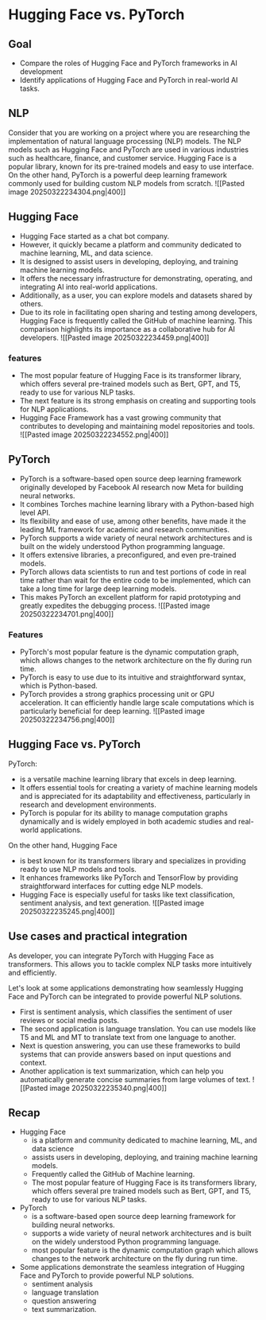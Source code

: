 # Hugging Face vs. PyTorch

## Goal
- Compare the roles of Hugging Face and PyTorch frameworks in AI development
- Identify applications of Hugging Face and PyTorch in real-world AI tasks.

## NLP
Consider that you are working on a project where you are researching the implementation of natural language processing (NLP) models.
The NLP models such as Hugging Face and PyTorch are used in various industries such as healthcare, finance, and customer service.
Hugging Face is a popular library, known for its pre-trained models and easy to use interface.
On the other hand, PyTorch is a powerful deep learning framework commonly used for building custom NLP models from scratch.
![[Pasted image 20250322234304.png|400]]

## Hugging Face
- Hugging Face started as a chat bot company.
- However, it quickly became a platform and community dedicated to machine learning, ML, and data science.
- It is designed to assist users in developing, deploying, and training machine learning models.
- It offers the necessary infrastructure for demonstrating, operating, and integrating AI into real-world applications.
- Additionally, as a user, you can explore models and datasets shared by others.
- Due to its role in facilitating open sharing and testing among developers, Hugging Face is frequently called the GitHub of machine learning.
This comparison highlights its importance as a collaborative hub for AI developers.
![[Pasted image 20250322234459.png|400]]

### features
- The most popular feature of Hugging Face is its transformer library, which offers several pre-trained models such as Bert, GPT, and T5, ready to use for various NLP tasks.
- The next feature is its strong emphasis on creating and supporting tools for NLP applications.
- Hugging Face Framework has a vast growing community that contributes to developing and maintaining model repositories and tools.
![[Pasted image 20250322234552.png|400]]
## PyTorch
- PyTorch is a software-based open source deep learning framework originally developed by Facebook AI research now Meta for building neural networks.
- It combines Torches machine learning library with a Python-based high level API.
- Its flexibility and ease of use, among other benefits, have made it the leading ML framework for academic and research communities.
- PyTorch supports a wide variety of neural network architectures and is built on the widely understood Python programming language.
- It offers extensive libraries, a preconfigured, and even pre-trained models.
- PyTorch allows data scientists to run and test portions of code in real time rather than wait for the entire code to be implemented, which can take a long time for large deep learning models.
- This makes PyTorch an excellent platform for rapid prototyping and greatly expedites the debugging process.
![[Pasted image 20250322234701.png|400]]

### Features
- PyTorch's most popular feature is the dynamic computation graph, which allows changes to the network architecture on the fly during run time.
- PyTorch is easy to use due to its intuitive and straightforward syntax, which is Python-based.
- PyTorch provides a strong graphics processing unit or GPU acceleration. It can efficiently handle large scale computations which is particularly beneficial for deep learning.
![[Pasted image 20250322234756.png|400]]

## Hugging Face vs. PyTorch

PyTorch:
- is a versatile machine learning library that excels in deep learning.
- It offers essential tools for creating a variety of machine learning models and is appreciated for its adaptability and effectiveness, particularly in research and development environments.
- PyTorch is popular for its ability to manage computation graphs dynamically and is widely employed in both academic studies and real-world applications.

On the other hand, Hugging Face
- is best known for its transformers library and specializes in providing ready to use NLP models and tools.
- It enhances frameworks like PyTorch and TensorFlow by providing straightforward interfaces for cutting edge NLP models.
- Hugging Face is especially useful for tasks like text classification, sentiment analysis, and text generation.
![[Pasted image 20250322235245.png|400]]

## Use cases and practical integration
As developer, you can integrate PyTorch with Hugging Face as transformers.
This allows you to tackle complex NLP tasks more intuitively and efficiently.

Let's look at some applications demonstrating how seamlessly Hugging Face and PyTorch can be integrated to provide powerful NLP solutions.
- First is sentiment analysis, which classifies the sentiment of user reviews or social media posts.
- The second application is language translation. You can use models like T5 and ML and MT to translate text from one language to another.
- Next is question answering, you can use these frameworks to build systems that can provide answers based on input questions and context.
- Another application is text summarization, which can help you automatically generate concise summaries from large volumes of text.
![[Pasted image 20250322235340.png|400]]

## Recap
- Hugging Face
	- is a platform and community dedicated to machine learning, ML, and data science
	- assists users in developing, deploying, and training machine learning models.
	- Frequently called the GitHub of Machine learning.
	- The most popular feature of Hugging Face is its transformers library, which offers several pre trained models such as Bert, GPT, and T5, ready to use for various NLP tasks.
- PyTorch
	- is a software-based open source deep learning framework for building neural networks.
	- supports a wide variety of neural network architectures and is built on the widely understood Python programming language.
	- most popular feature is the dynamic computation graph which allows changes to the network architecture on the fly during run time.
- Some applications demonstrate the seamless integration of Hugging Face and PyTorch to provide powerful NLP solutions.
	- sentiment analysis
	- language translation
	- question answering
	- text summarization.